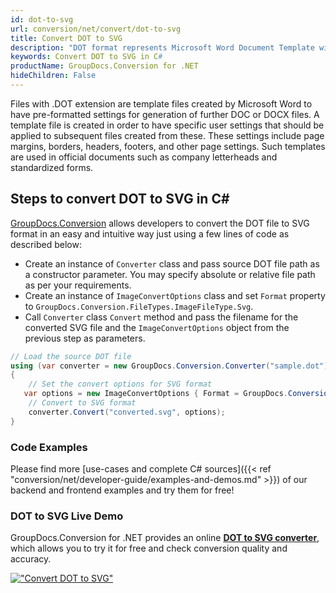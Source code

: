 ```yaml
---
id: dot-to-svg
url: conversion/net/convert/dot-to-svg
title: Convert DOT to SVG
description: "DOT format represents Microsoft Word Document Template with .dot extension. Learn how to convert DOT to SVG file programmatically in C# language using GroupDocs.Conversion for .NET library."
keywords: Convert DOT to SVG in C#
productName: GroupDocs.Conversion for .NET
hideChildren: False
---
```


Files with .DOT extension are template files created by Microsoft Word to have pre-formatted settings for generation of further DOC or DOCX files. A template file is created in order to have specific user settings that should be applied to subsequent files created from these. These settings include page margins, borders, headers, footers, and other page settings. Such templates are used in official documents such as company letterheads and standardized forms.

## Steps to convert DOT to SVG in C#

[GroupDocs.Conversion](https://products.groupdocs.com/conversion/net) allows developers to convert the DOT file to SVG format in an easy and intuitive way just using a few lines of code as described below:

* Create an instance of `Converter` class and pass source DOT file path as a constructor parameter. You may specify absolute or relative file path as per your requirements. 
* Create an instance of `ImageConvertOptions` class and set `Format` property to `GroupDocs.Conversion.FileTypes.ImageFileType.Svg`.
* Call `Converter` class `Convert` method and pass the filename for the converted SVG file and the `ImageConvertOptions` object from the previous step as parameters.

```csharp
// Load the source DOT file
using (var converter = new GroupDocs.Conversion.Converter("sample.dot"))
{
    // Set the convert options for SVG format
   var options = new ImageConvertOptions { Format = GroupDocs.Conversion.FileTypes.ImageFileType.Svg };
    // Convert to SVG format
    converter.Convert("converted.svg", options);
}
```

### Code Examples

Please find more [use-cases and complete C# sources]({{< ref "conversion/net/developer-guide/examples-and-demos.md" >}}) of our backend and frontend examples and try them for free!

### DOT to SVG Live Demo

GroupDocs.Conversion for .NET provides an online [**DOT to SVG converter**](https://products.groupdocs.app/conversion/dot-to-svg), which allows you to try it for free and check conversion quality and accuracy.

[!["Convert DOT to SVG"](conversion/net/images/convert-to-svg/convert-dot-to-svg.png)](https://products.groupdocs.app/conversion/dot-to-svg)